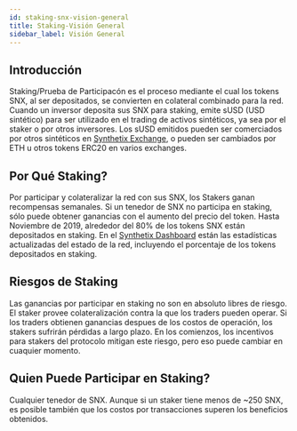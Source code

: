 ```yaml
---
id: staking-snx-vision-general
title: Staking-Visión General
sidebar_label: Visión General
---
```


## Introducción
Staking/Prueba de Participacón es el proceso mediante el cual los tokens SNX, al ser depositados, se convierten en colateral combinado para la red. Cuando un inversor deposita sus SNX para staking, emite sUSD (USD sintético) para ser utilizado en el trading de activos sintéticos, ya sea por el staker o por otros inversores. Los sUSD emitidos pueden ser comerciados por otros sintéticos en <a class="link" target="_blank" href="https://synthetix.exchange/">Synthetix Exchange</a>, o pueden ser cambiados por ETH u otros tokens ERC20 en varios exchanges.


## Por Qué Staking?
Por participar y colateralizar la red con sus SNX, los Stakers ganan recompensas semanales. Si un tenedor de SNX no participa en staking, sólo puede obtener ganancias con el aumento del precio del token. Hasta Noviembre de 2019, alrededor del 80% de los tokens SNX están depositados en staking. En el <a class="link" target="_blank" href="https://dashboard.synthetix.io/">Synthetix Dashboard</a> están las estadísticas actualizadas del estado de la red, incluyendo el porcentaje de los tokens depositados en staking. 


## Riesgos de Staking
Las ganancias por participar en staking no son en absoluto libres de riesgo. El staker provee colateralización contra la que los traders pueden operar. Si los traders obtienen ganancias despues de los costos de operación, los stakers sufrirán pérdidas a largo plazo. En los comienzos, los incentivos para stakers del protocolo mitigan este riesgo, pero eso puede cambiar en cuaquier momento.

## Quien Puede Participar en Staking?
Cualquier tenedor de SNX. Aunque si un staker tiene menos de ~250 SNX, es posible también que los costos por transacciones superen los beneficios obtenidos.

